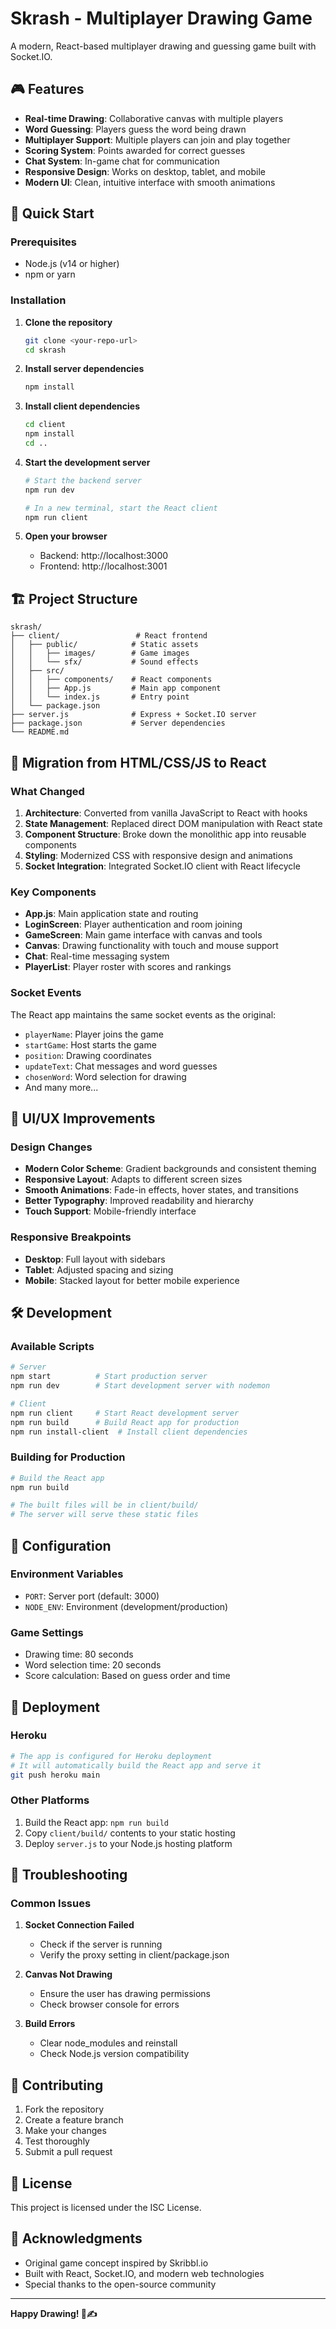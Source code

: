 # Skrash - Multiplayer Drawing Game

A modern, React-based multiplayer drawing and guessing game built with Socket.IO.

## 🎮 Features

- **Real-time Drawing**: Collaborative canvas with multiple players
- **Word Guessing**: Players guess the word being drawn
- **Multiplayer Support**: Multiple players can join and play together
- **Scoring System**: Points awarded for correct guesses
- **Chat System**: In-game chat for communication
- **Responsive Design**: Works on desktop, tablet, and mobile
- **Modern UI**: Clean, intuitive interface with smooth animations

## 🚀 Quick Start

### Prerequisites
- Node.js (v14 or higher)
- npm or yarn

### Installation

1. **Clone the repository**
   ```bash
   git clone <your-repo-url>
   cd skrash
   ```

2. **Install server dependencies**
   ```bash
   npm install
   ```

3. **Install client dependencies**
   ```bash
   cd client
   npm install
   cd ..
   ```

4. **Start the development server**
   ```bash
   # Start the backend server
   npm run dev
   
   # In a new terminal, start the React client
   npm run client
   ```

5. **Open your browser**
   - Backend: http://localhost:3000
   - Frontend: http://localhost:3001

## 🏗️ Project Structure

```
skrash/
├── client/                 # React frontend
│   ├── public/            # Static assets
│   │   ├── images/        # Game images
│   │   └── sfx/           # Sound effects
│   ├── src/
│   │   ├── components/    # React components
│   │   ├── App.js         # Main app component
│   │   └── index.js       # Entry point
│   └── package.json
├── server.js              # Express + Socket.IO server
├── package.json           # Server dependencies
└── README.md
```

## 🔄 Migration from HTML/CSS/JS to React

### What Changed

1. **Architecture**: Converted from vanilla JavaScript to React with hooks
2. **State Management**: Replaced direct DOM manipulation with React state
3. **Component Structure**: Broke down the monolithic app into reusable components
4. **Styling**: Modernized CSS with responsive design and animations
5. **Socket Integration**: Integrated Socket.IO client with React lifecycle

### Key Components

- **App.js**: Main application state and routing
- **LoginScreen**: Player authentication and room joining
- **GameScreen**: Main game interface with canvas and tools
- **Canvas**: Drawing functionality with touch and mouse support
- **Chat**: Real-time messaging system
- **PlayerList**: Player roster with scores and rankings

### Socket Events

The React app maintains the same socket events as the original:
- `playerName`: Player joins the game
- `startGame`: Host starts the game
- `position`: Drawing coordinates
- `updateText`: Chat messages and word guesses
- `chosenWord`: Word selection for drawing
- And many more...

## 🎨 UI/UX Improvements

### Design Changes
- **Modern Color Scheme**: Gradient backgrounds and consistent theming
- **Responsive Layout**: Adapts to different screen sizes
- **Smooth Animations**: Fade-in effects, hover states, and transitions
- **Better Typography**: Improved readability and hierarchy
- **Touch Support**: Mobile-friendly interface

### Responsive Breakpoints
- **Desktop**: Full layout with sidebars
- **Tablet**: Adjusted spacing and sizing
- **Mobile**: Stacked layout for better mobile experience

## 🛠️ Development

### Available Scripts

```bash
# Server
npm start          # Start production server
npm run dev        # Start development server with nodemon

# Client
npm run client     # Start React development server
npm run build      # Build React app for production
npm run install-client  # Install client dependencies
```

### Building for Production

```bash
# Build the React app
npm run build

# The built files will be in client/build/
# The server will serve these static files
```

## 🔧 Configuration

### Environment Variables
- `PORT`: Server port (default: 3000)
- `NODE_ENV`: Environment (development/production)

### Game Settings
- Drawing time: 80 seconds
- Word selection time: 20 seconds
- Score calculation: Based on guess order and time

## 🚀 Deployment

### Heroku
```bash
# The app is configured for Heroku deployment
# It will automatically build the React app and serve it
git push heroku main
```

### Other Platforms
1. Build the React app: `npm run build`
2. Copy `client/build/` contents to your static hosting
3. Deploy `server.js` to your Node.js hosting platform

## 🐛 Troubleshooting

### Common Issues

1. **Socket Connection Failed**
   - Check if the server is running
   - Verify the proxy setting in client/package.json

2. **Canvas Not Drawing**
   - Ensure the user has drawing permissions
   - Check browser console for errors

3. **Build Errors**
   - Clear node_modules and reinstall
   - Check Node.js version compatibility

## 🤝 Contributing

1. Fork the repository
2. Create a feature branch
3. Make your changes
4. Test thoroughly
5. Submit a pull request

## 📝 License

This project is licensed under the ISC License.

## 🙏 Acknowledgments

- Original game concept inspired by Skribbl.io
- Built with React, Socket.IO, and modern web technologies
- Special thanks to the open-source community

---

**Happy Drawing! 🎨✍️**
 
